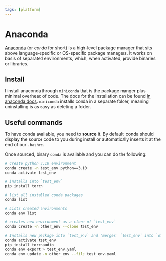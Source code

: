 ```yaml
---
tags: [platform]
---
```


# Anaconda

[Anaconda](https://www.anaconda.com/) (or *conda* for short) is a high-level
package manager that sits above language-specific or OS-specific package
managers. It works on basis of separated environments, which, when activated,
provide binaries or libraries.

## Install

I install anaconda through `miniconda` that is the package manger plus minimal
overhead of code. The docs for the installation can be found [in anaconda
docs](https://docs.anaconda.com/miniconda/install/). `miniconda` installs conda
in a separate folder, meaning uninstalling is as easy as deleting a folder.

## Useful commands

To have conda available, you need to **source** it. By default, conda should
display the source code to you during install or automatically inserts it at the
end of our `.bashrc`.

Once sourced, binary `conda` is available and you can do the following:
```bash
# create python 3.10 environment
conda create -n test_env python==3.10
conda activate test_env

# installs into `test_env`
pip install torch

# list all installed conda packages
conda list

# Lists created environments
conda env list

# creates new environment as a clone of `test_env`
conda create -n other_env --clone test_env

# Installs new package into `test_env` and 'merges' `test_env` into `other_env`
conda activate test_env
pip install torchaudio
conda env export > test_env.yaml
conda env update -n other_env --file test_env.yaml
```
